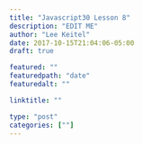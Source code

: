 ```yaml
---
title: "Javascript30 Lesson 8"
description: "EDIT ME"
author: "Lee Keitel"
date: 2017-10-15T21:04:06-05:00
draft: true

featured: ""
featuredpath: "date"
featuredalt: ""

linktitle: ""

type: "post"
categories: [""]
---
```

